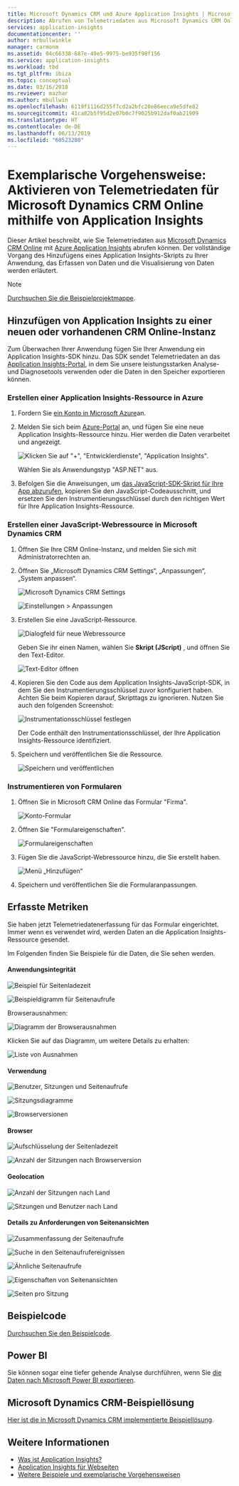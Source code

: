 ```yaml
---
title: Microsoft Dynamics CRM und Azure Application Insights | Microsoft-Dokumentation
description: Abrufen von Telemetriedaten aus Microsoft Dynamics CRM Online mithilfe von Application Insights Exemplarische Vorgehensweise für das Einrichten, Abrufen von Daten, Visualisieren und Exportieren.
services: application-insights
documentationcenter: ''
author: mrbullwinkle
manager: carmonm
ms.assetid: 04c66338-687e-49e5-9975-be935f98f156
ms.service: application-insights
ms.workload: tbd
ms.tgt_pltfrm: ibiza
ms.topic: conceptual
ms.date: 03/16/2018
ms.reviewer: mazhar
ms.author: mbullwin
ms.openlocfilehash: 6119f1116d255f7cd2a2bfc20e86eeca9e5dfe82
ms.sourcegitcommit: 41ca82b5f95d2e07b0c7f9025b912daf0ab21909
ms.translationtype: HT
ms.contentlocale: de-DE
ms.lasthandoff: 06/13/2019
ms.locfileid: "60523280"
---
```

# <a name="walkthrough-enabling-telemetry-for-microsoft-dynamics-crm-online-using-application-insights"></a>Exemplarische Vorgehensweise: Aktivieren von Telemetriedaten für Microsoft Dynamics CRM Online mithilfe von Application Insights
Dieser Artikel beschreibt, wie Sie Telemetriedaten aus [Microsoft Dynamics CRM Online](https://www.dynamics.com/) mit [Azure Application Insights](https://azure.microsoft.com/services/application-insights/) abrufen können. Der vollständige Vorgang des Hinzufügens eines Application Insights-Skripts zu Ihrer Anwendung, das Erfassen von Daten und die Visualisierung von Daten werden erläutert.

> [!NOTE]
> [Durchsuchen Sie die Beispielprojektmappe](https://dynamicsandappinsights.codeplex.com/).
> 
> 

## <a name="add-application-insights-to-new-or-existing-crm-online-instance"></a>Hinzufügen von Application Insights zu einer neuen oder vorhandenen CRM Online-Instanz
Zum Überwachen Ihrer Anwendung fügen Sie Ihrer Anwendung ein Application Insights-SDK hinzu. Das SDK sendet Telemetriedaten an das [Application Insights-Portal](https://portal.azure.com), in dem Sie unsere leistungsstarken Analyse- und Diagnosetools verwenden oder die Daten in den Speicher exportieren können.

### <a name="create-an-application-insights-resource-in-azure"></a>Erstellen einer Application Insights-Ressource in Azure
1. Fordern Sie [ein Konto in Microsoft Azure](https://azure.com/pricing)an. 
2. Melden Sie sich beim [Azure-Portal](https://portal.azure.com) an, und fügen Sie eine neue Application Insights-Ressource hinzu. Hier werden die Daten verarbeitet und angezeigt.

    ![Klicken Sie auf "+", "Entwicklerdienste", "Application Insights".](./media/sample-mscrm/01.png)

    Wählen Sie als Anwendungstyp "ASP.NET" aus.
3. Befolgen Sie die Anweisungen, um [das JavaScript-SDK-Skript für Ihre App abzurufen](../../azure-monitor/app/javascript.md#set-up-application-insights-for-your-web-page), kopieren Sie den JavaScript-Codeausschnitt, und ersetzen Sie den Instrumentierungsschlüssel durch den richtigen Wert für Ihre Application Insights-Ressource.

### <a name="create-a-javascript-web-resource-in-microsoft-dynamics-crm"></a>Erstellen einer JavaScript-Webressource in Microsoft Dynamics CRM
1. Öffnen Sie Ihre CRM Online-Instanz, und melden Sie sich mit Administratorrechten an.
2. Öffnen Sie „Microsoft Dynamics CRM Settings“, „Anpassungen“, „System anpassen“.

    ![Microsoft Dynamics CRM Settings](./media/sample-mscrm/00001.png)

    ![Einstellungen > Anpassungen](./media/sample-mscrm/00002.png)

1. Erstellen Sie eine JavaScript-Ressource.

    ![Dialogfeld für neue Webressource](./media/sample-mscrm/07.png)

    Geben Sie ihr einen Namen, wählen Sie **Skript (JScript)** , und öffnen Sie den Text-Editor.

    ![Text-Editor öffnen](./media/sample-mscrm/00004.png)
2. Kopieren Sie den Code aus dem Application Insights-JavaScript-SDK, in dem Sie den Instrumentierungsschlüssel zuvor konfiguriert haben. Achten Sie beim Kopieren darauf, Skripttags zu ignorieren. Nutzen Sie auch den folgenden Screenshot:

    ![Instrumentationsschlüssel festlegen](./media/sample-mscrm/000005.png)

    Der Code enthält den Instrumentationsschlüssel, der Ihre Application Insights-Ressource identifiziert.
3. Speichern und veröffentlichen Sie die Ressource.

    ![Speichern und veröffentlichen](./media/sample-mscrm/00006.png)

### <a name="instrument-forms"></a>Instrumentieren von Formularen
1. Öffnen Sie in Microsoft CRM Online das Formular "Firma".

    ![Konto-Formular](./media/sample-mscrm/00007.png)
2. Öffnen Sie "Formulareigenschaften".

    ![Formulareigenschaften](./media/sample-mscrm/00008.png)
3. Fügen Sie die JavaScript-Webressource hinzu, die Sie erstellt haben.

    ![Menü „Hinzufügen“](./media/sample-mscrm/13.png)

4. Speichern und veröffentlichen Sie die Formularanpassungen.

## <a name="metrics-captured"></a>Erfasste Metriken
Sie haben jetzt Telemetriedatenerfassung für das Formular eingerichtet. Immer wenn es verwendet wird, werden Daten an die Application Insights-Ressource gesendet.

Im Folgenden finden Sie Beispiele für die Daten, die Sie sehen werden.

#### <a name="application-health"></a>Anwendungsintegrität
![Beispiel für Seitenladezeit](./media/sample-mscrm/15.png)

![Beispieldigramm für Seitenaufrufe](./media/sample-mscrm/16.png)

Browserausnahmen:

![Diagramm der Browserausnahmen](./media/sample-mscrm/17.png)

Klicken Sie auf das Diagramm, um weitere Details zu erhalten:

![Liste von Ausnahmen](./media/sample-mscrm/18.png)

#### <a name="usage"></a>Verwendung
![Benutzer, Sitzungen und Seitenaufrufe](./media/sample-mscrm/19.png)

![Sitzungsdiagramme](./media/sample-mscrm/20.png)

![Browserversionen](./media/sample-mscrm/21.png)

#### <a name="browsers"></a>Browser
![Aufschlüsselung der Seitenladezeit](./media/sample-mscrm/22.png)

![Anzahl der Sitzungen nach Browserversion](./media/sample-mscrm/23.png)

#### <a name="geolocation"></a>Geolocation
![Anzahl der Sitzungen nach Land](./media/sample-mscrm/24.png)

![Sitzungen und Benutzer nach Land](./media/sample-mscrm/25.png)

#### <a name="inside-page-view-request"></a>Details zu Anforderungen von Seitenansichten
![Zusammenfassung der Seitenaufrufe](./media/sample-mscrm/26.png)

![Suche in den Seitenaufrufereignissen](./media/sample-mscrm/27.png)

![Ähnliche Seitenaufrufe](./media/sample-mscrm/28.png)

![Eigenschaften von Seitenansichten](./media/sample-mscrm/29.png)

![Seiten pro Sitzung](./media/sample-mscrm/30.png)

## <a name="sample-code"></a>Beispielcode
[Durchsuchen Sie den Beispielcode](https://dynamicsandappinsights.codeplex.com/).

## <a name="power-bi"></a>Power BI
Sie können sogar eine tiefer gehende Analyse durchführen, wenn Sie [die Daten nach Microsoft Power BI exportieren](../../azure-monitor/app/export-power-bi.md ).

## <a name="sample-microsoft-dynamics-crm-solution"></a>Microsoft Dynamics CRM-Beispiellösung
[Hier ist die in Microsoft Dynamics CRM implementierte Beispiellösung](https://dynamicsandappinsights.codeplex.com/).

## <a name="learn-more"></a>Weitere Informationen
* [Was ist Application Insights?](../../azure-monitor/app/app-insights-overview.md)
* [Application Insights für Webseiten](../../azure-monitor/app/javascript.md)
* [Weitere Beispiele und exemplarische Vorgehensweisen](../../azure-monitor/app/app-insights-overview.md)

